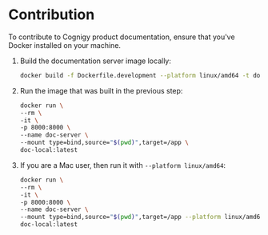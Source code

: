 # Contribution

To contribute to Cognigy product documentation, ensure that you've Docker installed on your machine. 

1. Build the documentation server image locally: 

    ```bash
    docker build -f Dockerfile.development --platform linux/amd64 -t doc-local .
    ```

2. Run the image that was built in the previous step:

    ```bash
    docker run \
    --rm \
    -it \
    -p 8000:8000 \
    --name doc-server \
    --mount type=bind,source="$(pwd)",target=/app \
    doc-local:latest
    ``` 
3. If you are a Mac user, then run it with `--platform linux/amd64`: 

    ```bash
    docker run \
    --rm \
    -it \
    -p 8000:8000 \
    --name doc-server \
    --mount type=bind,source="$(pwd)",target=/app --platform linux/amd64\
    doc-local:latest
    ```